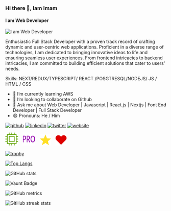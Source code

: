 ### Hi there 👋, Iam Imam
####  I am Web Developer
![ I am Web Developer]([https://arturssmirnovs.github.io/github-profile-readme-generator/images/banner.pn](https://i.ibb.co/6tDSWnH/istockphoto-956073060-612x612.jpg)g)

Enthusiastic Full Stack Developer with a proven track record of crafting dynamic and user-centric
web applications. Proficient in a diverse range of technologies, I am dedicated to bringing innovative
ideas to life and ensuring seamless user experiences. From frontend intricacies to backend
intricacies, I am committed to building efficient solutions that cater to users' needs.

Skills: NEXT/REDUX/TYPESCRIPT/ REACT /POSGTRESQL/NODEJS/ JS / HTML / CSS

- 🌱 I’m currently learning AWS 
- 👯 I’m looking to collaborate on Github 
- 💬 Ask me about Web Developer | Javascript | React.js | Nextjs | Font End Developer | Full Stack Developer 
- 😄 Pronouns: He / Him 


[<img src='https://cdn.jsdelivr.net/npm/simple-icons@3.0.1/icons/github.svg' alt='github' height='40'>](https://github.com/imam-hossain-wd)  [<img src='https://cdn.jsdelivr.net/npm/simple-icons@3.0.1/icons/linkedin.svg' alt='linkedin' height='40'>](https://www.linkedin.com/in/imam-hossain-wd/)  [<img src='https://cdn.jsdelivr.net/npm/simple-icons@3.0.1/icons/twitter.svg' alt='twitter' height='40'>](https://twitter.com/imam-hossain-wd)  [<img src='https://cdn.jsdelivr.net/npm/simple-icons@3.0.1/icons/icloud.svg' alt='website' height='40'>](https://imam-protfolio.netlify.app/)  

<a href='https://docs.github.com/en/developers'><img src='https://raw.githubusercontent.com/acervenky/animated-github-badges/master/assets/devbadge.gif' width='40' height='40'></a> <a href='https://github.com/pricing'><img src='https://raw.githubusercontent.com/acervenky/animated-github-badges/master/assets/pro.gif' width='40' height='40'></a> <a href='https://stars.github.com/'><img src='https://raw.githubusercontent.com/acervenky/animated-github-badges/master/assets/starbadge.gif' width='35' height='35'></a> <a href='https://docs.github.com/en/github/supporting-the-open-source-community-with-github-sponsors'><img src='https://raw.githubusercontent.com/acervenky/animated-github-badges/master/assets/sponsorbadge.gif' width='35' height='35'></a> 

[![trophy](https://github-profile-trophy.vercel.app/?username=imam-hossain-wd)](https://github.com/ryo-ma/github-profile-trophy)

[![Top Langs](https://github-readme-stats.vercel.app/api/top-langs/?username=imam-hossain-wd)](https://github.com/anuraghazra/github-readme-stats)

![GitHub stats](https://github-readme-stats.vercel.app/api?username=imam-hossain-wd&show_icons=true&count_private=true)  

![Vaunt Badge](https://api.vaunt.dev/v1/github/entities/imam-hossain-wd/contributions?format=svg&private=true)  

![GitHub metrics](https://metrics.lecoq.io/imam-hossain-wd)  

![GitHub streak stats](https://streak-stats.demolab.com/?user=imam-hossain-wd)  

